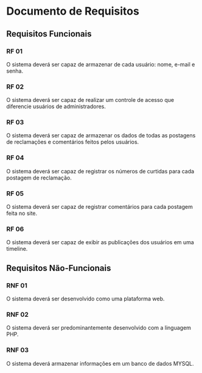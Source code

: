 # Documento de Requisitos

## Requisitos Funcionais

### RF 01

O sistema deverá ser capaz de armazenar de cada usuário: nome, e-mail e senha.

### RF 02

O sistema deverá ser capaz de realizar um controle de acesso que diferencie usuários de administradores.

### RF 03

O sistema deverá ser capaz de armazenar os dados de todas as postagens de reclamações e comentários feitos pelos usuários.

### RF 04

O sistema deverá ser capaz de registrar os números de curtidas para cada postagem de reclamação.

### RF 05

O sistema deverá ser capaz de registrar comentários para cada postagem feita no site.

### RF 06

O sistema deverá ser capaz de exibir as publicações dos usuários em uma timeline.



## Requisitos Não-Funcionais

### RNF 01

O sistema deverá ser desenvolvido como uma plataforma web.

### RNF 02

O sistema deverá ser predominantemente desenvolvido com a linguagem PHP.

### RNF 03

O sistema deverá armazenar informações em um banco de dados MYSQL.
